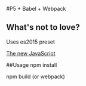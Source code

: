 #P5 + Babel + Webpack
## What's not to love?
Uses es2015 preset

[The new JavaScript](https://babeljs.io/docs/learn-es2015/)

##Usage
npm install

npm build (or webpack)
